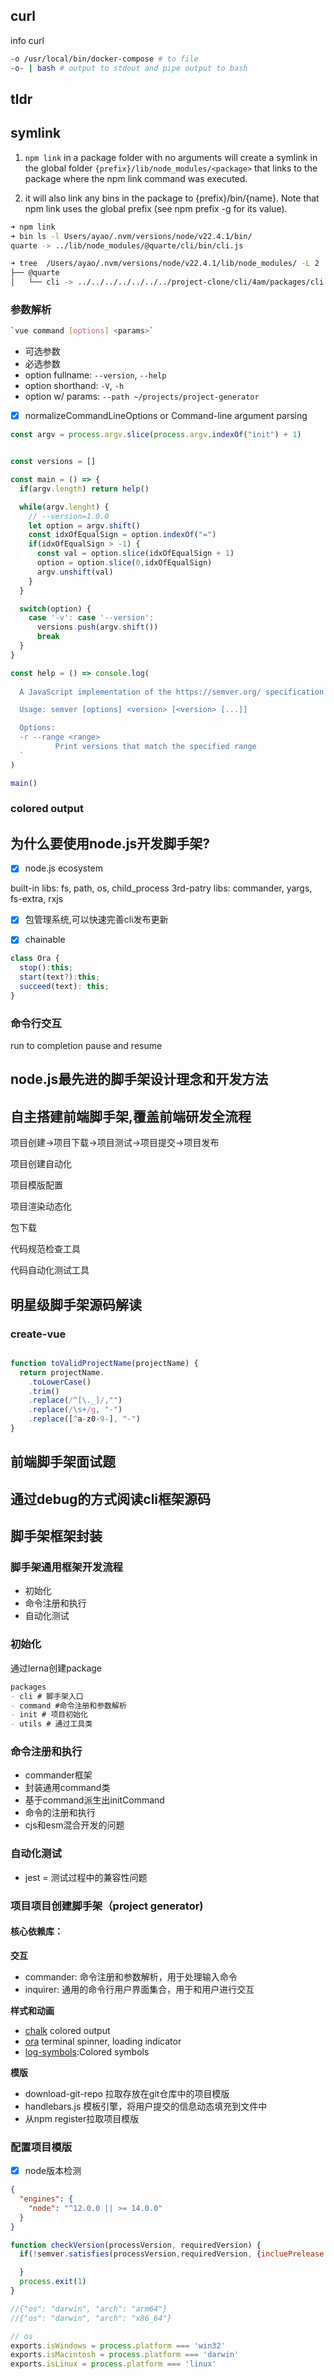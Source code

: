 
## curl



info curl

```sh
-o /usr/local/bin/docker-compose # to file
-o- | bash # output to stdout and pipe output to bash
```

## tldr 

## symlink


1. `npm link` in a package folder with no arguments will create a symlink in the global folder `{prefix}/lib/node_modules/<package>` that links to the package where the npm link command was executed.

2. it will also link any bins in the package to {prefix}/bin/{name}. Note that npm link uses the global prefix (see npm prefix -g for its value).

```sh
➜ npm link
➜ bin ls -l Users/ayao/.nvm/versions/node/v22.4.1/bin/
quarte -> ../lib/node_modules/@quarte/cli/bin/cli.js

➜ tree  /Users/ayao/.nvm/versions/node/v22.4.1/lib/node_modules/ -L 2
├── @quarte
│   └── cli -> ../../../../../../../project-clone/cli/4am/packages/cli

```



### 参数解析
```sh
`vue command [options] <params>`
```
- 可选参数
- 必选参数
- option fullname: `--version`, `--help`
- option shorthand: `-V`, `-h`
- option w/ params: `--path ~/projects/project-generator`


- [x] normalizeCommandLineOptions or Command-line argument parsing

```js
const argv = process.argv.slice(process.argv.indexOf("init") + 1)


const versions = []

const main = () => {
  if(argv.length) return help()

  while(argv.lenght) {
    // --version=1.0.0
    let option = argv.shift()
    const idxOfEqualSign = option.indexOf("=")
    if(idxOfEqualSign > -1) {
      const val = option.slice(idxOfEqualSign + 1)
      option = option.slice(0,idxOfEqualSign)
      argv.unshift(val)
    }
  }

  switch(option) {
    case '-v': case '--version':
      versions.push(argv.shift())
      break
  }
}

const help = () => console.log(
  `
  A JavaScript implementation of the https://semver.org/ specification

  Usage: semver [options] <version> [<version> [...]]

  Options:
  -r --range <range>
          Print versions that match the specified range
  `
)

main()
```


### colored output





## 为什么要使用node.js开发脚手架?
- [x] node.js ecosystem

built-in libs: fs, path, os, child_process
3rd-patry libs: commander, yargs, fs-extra, rxjs

- [x] 包管理系统,可以快速完善cli发布更新



- [x] chainable

```ts
class Ora {
  stop():this;
  start(text?):this;
  succeed(text): this;
}

```


### 命令行交互

run to completion
pause and resume






## node.js最先进的脚手架设计理念和开发方法


## 自主搭建前端脚手架,覆盖前端研发全流程
项目创建->项目下载->项目测试->项目提交->项目发布

项目创建自动化

项目模版配置

项目渲染动态化



包下载


代码规范检查工具


代码自动化测试工具

## 明星级脚手架源码解读


### create-vue


```js

function toValidProjectName(projectName) {
  return projectName.
    .toLowerCase()
    .trim()
    .replace(/^[\._]/,"")
    .replace(/\s+/g, "-")
    .replace([^a-z0-9-], "-")
}

```





## 前端脚手架面试题


## 通过debug的方式阅读cli框架源码



## 脚手架框架封装


### 脚手架通用框架开发流程

- 初始化
- 命令注册和执行
- 自动化测试

### 初始化

通过lerna创建package

```md
packages
- cli # 脚手架入口
- command #命令注册和参数解析
- init # 项目初始化
- utils # 通过工具类
```

### 命令注册和执行

- commander框架
- 封装通用command类
- 基于command派生出initCommand
- 命令的注册和执行
- cjs和esm混合开发的问题

### 自动化测试

- jest
= 测试过程中的兼容性问题


### 项目项目创建脚手架（project generator)

#### 核心依赖库：

__交互__
- commander: 命令注册和参数解析，用于处理输入命令
- inquirer: 通用的命令行用户界面集合，用于和用户进行交互


__样式和动画__
- [chalk](https://www.npmjs.com/package/chalk) colored output
- [ora](https://www.npmjs.com/package/ora) terminal spinner, loading indicator
- [log-symbols](https://www.npmjs.com/package/log-symbols):Colored symbols

__模版__
- download-git-repo 拉取存放在git仓库中的项目模版
- handlebars.js  模板引擎，将用户提交的信息动态填充到文件中
- 从npm register拉取项目模版


### 配置项目模版


- [x] node版本检测
```json
{
  "engines": {
    "node": "^12.0.0 || >= 14.0.0"
  }
}
```

```js
function checkVersion(processVersion, requiredVersion) {
  if(!semver.satisfies(processVersion,requiredVersion, {incluePrelease: true})){

  }
  process.exit(1)
}

```


```js [env.ts]
//{"os": "darwin", "arch": "arm64"}
//{"os": "darwin", "arch": "x86_64"}

// os
exports.isWindows = process.platform === 'win32'
exports.isMacintosh = process.platform === 'darwin'
exports.isLinux = process.platform === 'linux'
```




